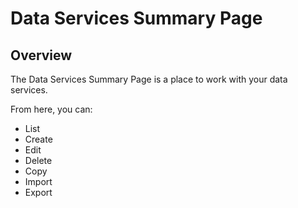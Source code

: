 # Data Services Summary Page

## Overview
The Data Services Summary Page is a place to work with your data services.

From here, you can:

+ List
+ Create
+ Edit
+ Delete
+ Copy
+ Import
+ Export
